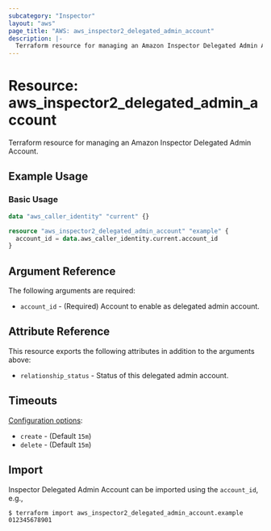 ```yaml
---
subcategory: "Inspector"
layout: "aws"
page_title: "AWS: aws_inspector2_delegated_admin_account"
description: |-
  Terraform resource for managing an Amazon Inspector Delegated Admin Account.
---
```


# Resource: aws_inspector2_delegated_admin_account

Terraform resource for managing an Amazon Inspector Delegated Admin Account.

## Example Usage

### Basic Usage

```terraform
data "aws_caller_identity" "current" {}

resource "aws_inspector2_delegated_admin_account" "example" {
  account_id = data.aws_caller_identity.current.account_id
}
```

## Argument Reference

The following arguments are required:

* `account_id` - (Required) Account to enable as delegated admin account.

## Attribute Reference

This resource exports the following attributes in addition to the arguments above:

* `relationship_status` - Status of this delegated admin account.

## Timeouts

[Configuration options](https://developer.hashicorp.com/terraform/language/resources/syntax#operation-timeouts):

* `create` - (Default `15m`)
* `delete` - (Default `15m`)

## Import

Inspector Delegated Admin Account can be imported using the `account_id`, e.g.,

```
$ terraform import aws_inspector2_delegated_admin_account.example 012345678901
```
